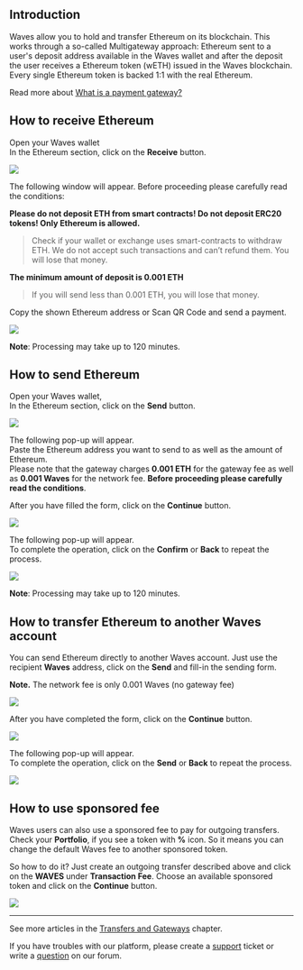 ## Introduction

Waves allow you to hold and transfer Ethereum on its blockchain. This works through a so-called Multigateway approach: Ethereum sent to a user's deposit address available in the Waves wallet and after the deposit the user receives a Ethereum token \(wETH\) issued in the Waves blockchain. Every single Ethereum token is backed 1:1 with the real Ethereum.

Read more about [What is a payment gateway?](/waves-client/frequently-asked-questions-faq/transfers-and-gateways/payment-gateway.md)

## How to receive Ethereum

Open your Waves wallet  
In the Ethereum section, click on the **Receive** button.

![](/_assets/ethereum_transfers_01.png)

The following window will appear. Before proceeding please carefully read the conditions:

**Please do not deposit ETH from smart contracts! Do not deposit ERC20 tokens! Only Ethereum is allowed.**

>Check if your wallet or exchange uses smart-contracts to withdraw ETH. We do not accept such transactions and can’t refund them. You will lose that money.

**The minimum amount of deposit is 0.001 ETH**

>If you will send less than 0.001 ETH, you will lose that money.

Copy the shown Ethereum address or Scan QR Code and send a payment.  

![](/_assets/ethereum_transfers_02.png)

**Note**: Processing may take up to 120 minutes.

## How to send Ethereum

Open your Waves wallet,  
In the Ethereum section, click on the **Send** button.

![](/_assets/ethereum_transfers_01.png)

The following pop-up will appear.  
Paste the Ethereum address you want to send to as well as the amount of Ethereum.  
Please note that the gateway charges **0.001 ETH** for the gateway fee as well as **0.001 Waves** for the network fee.
**Before proceeding please carefully read the conditions**.

After you have filled the form, click on the **Continue** button.

![](/_assets/ethereum_transfers_04.png)

The following pop-up will appear.  
To complete the operation, click on the **Confirm** or **Back** to repeat the process.

![](/_assets/ethereum_transfers_05.png)

**Note**: Processing may take up to 120 minutes.

## How to transfer Ethereum to another Waves account

You can send Ethereum directly to another Waves account. Just use the recipient **Waves** address, click on the **Send** and fill-in the sending form.

**Note.** The network fee is only 0.001 Waves \(no gateway fee\)

![](/_assets/ethereum_transfers_01.png)

After you have completed the form, click on the **Continue** button.

![](/_assets/ethereum_transfers_07.png)

The following pop-up will appear.  
To complete the operation, click on the **Send** or **Back** to repeat the process.

![](/_assets/ethereum_transfers_08.png)

## How to use sponsored fee

Waves users can also use a sponsored fee to pay for outgoing transfers. Check your **Portfolio**, if you see a token with **%** icon. So it means you can change the default Waves fee to another sponsored token.

So how to do it? Just create an outgoing transfer described above and click on the **WAVES** under **Transaction Fee**.
Choose an available sponsored token and click on the **Continue** button.

![](/_assets/transaction_fee.png)

___



See more articles in the [Transfers and Gateways](/waves-client/wallet-management.md) chapter.

If you have troubles with our platform, please create a [support](https://support.wavesplatform.com/) ticket or write a [question](https://forum.wavesplatform.com/) on our forum.
